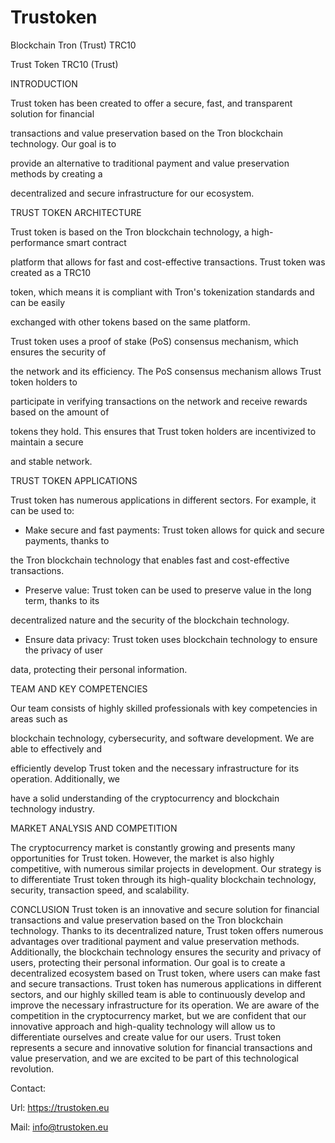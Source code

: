 # Trustoken
Blockchain Tron (Trust) TRC10

Trust Token TRC10 (Trust)

INTRODUCTION

Trust token has been created to offer a secure, fast, and transparent solution for financial

transactions and value preservation based on the Tron blockchain technology. Our goal is to

provide an alternative to traditional payment and value preservation methods by creating a

decentralized and secure infrastructure for our ecosystem.

TRUST TOKEN ARCHITECTURE

Trust token is based on the Tron blockchain technology, a high-performance smart contract

platform that allows for fast and cost-effective transactions. Trust token was created as a TRC10

token, which means it is compliant with Tron's tokenization standards and can be easily

exchanged with other tokens based on the same platform.

Trust token uses a proof of stake (PoS) consensus mechanism, which ensures the security of

the network and its efficiency. The PoS consensus mechanism allows Trust token holders to

participate in verifying transactions on the network and receive rewards based on the amount of

tokens they hold. This ensures that Trust token holders are incentivized to maintain a secure

and stable network.

TRUST TOKEN APPLICATIONS

Trust token has numerous applications in different sectors. For example, it can be used to:

- Make secure and fast payments: Trust token allows for quick and secure payments, thanks to

the Tron blockchain technology that enables fast and cost-effective transactions.

- Preserve value: Trust token can be used to preserve value in the long term, thanks to its

decentralized nature and the security of the blockchain technology.

- Ensure data privacy: Trust token uses blockchain technology to ensure the privacy of user

data, protecting their personal information.

TEAM AND KEY COMPETENCIES

Our team consists of highly skilled professionals with key competencies in areas such as

blockchain technology, cybersecurity, and software development. We are able to effectively and

efficiently develop Trust token and the necessary infrastructure for its operation. Additionally, we

have a solid understanding of the cryptocurrency and blockchain technology industry.

MARKET ANALYSIS AND COMPETITION

The cryptocurrency market is constantly growing and presents many opportunities for Trust
token. However, the market is also highly competitive, with numerous similar projects in
development. Our strategy is to differentiate Trust token through its high-quality blockchain
technology, security, transaction speed, and scalability.

CONCLUSION
Trust token is an innovative and secure solution for financial transactions and value preservation
based on the Tron blockchain technology. Thanks to its decentralized nature, Trust token offers
numerous advantages over traditional payment and value preservation methods. Additionally,
the blockchain technology ensures the security and privacy of users, protecting their personal
information.
Our goal is to create a decentralized ecosystem based on Trust token, where users can make
fast and secure transactions. Trust token has numerous applications in different sectors, and
our highly skilled team is able to continuously develop and improve the necessary infrastructure
for its operation.
We are aware of the competition in the cryptocurrency market, but we are confident that our
innovative approach and high-quality technology will allow us to differentiate ourselves and
create value for our users.
Trust token represents a secure and innovative solution for financial transactions and value
preservation, and we are excited to be part of this technological revolution.

Contact:

Url: https://trustoken.eu

Mail: info@trustoken.eu
